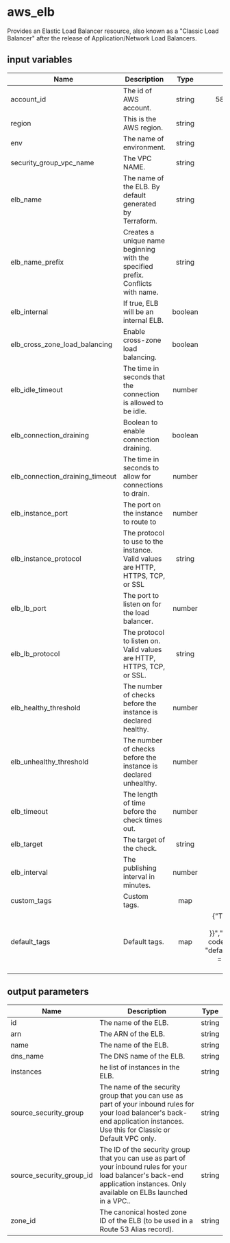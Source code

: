 # aws_elb

Provides an Elastic Load Balancer resource, also known as a "Classic Load Balancer" after the release of Application/Network Load Balancers.

## input variables

| Name | Description | Type | Default | Required |
|------|-------------|:----:|:-----:|:-----:|
|account_id|The id of AWS account.|string|588360414558|Yes|
|region|This is the AWS region.|string|us-west-2|Yes|
|env|The name of environment.|string|prod|No|
|security_group_vpc_name|The VPC NAME.|string|share|No|
|elb_name|The name of the ELB. By default generated by Terraform.|string|{{ name }}|No|
|elb_name_prefix|Creates a unique name beginning with the specified prefix. Conflicts with name.|string|steam-|No|
|elb_internal|If true, ELB will be an internal ELB.|boolean|true|No|
|elb_cross_zone_load_balancing|Enable cross-zone load balancing.|boolean|true|No|
|elb_idle_timeout|The time in seconds that the connection is allowed to be idle.|number|400|No|
|elb_connection_draining|Boolean to enable connection draining.|boolean|true|No|
|elb_connection_draining_timeout|The time in seconds to allow for connections to drain.|number|400|No|
|elb_instance_port|The port on the instance to route to|number||No|
|elb_instance_protocol|The protocol to use to the instance. Valid values are HTTP, HTTPS, TCP, or SSL|string|TCP|No|
|elb_lb_port|The port to listen on for the load balancer.|number||No|
|elb_lb_protocol|The protocol to listen on. Valid values are HTTP, HTTPS, TCP, or SSL.|string|TCP|No|
|elb_healthy_threshold|The number of checks before the instance is declared healthy.|number|2|No|
|elb_unhealthy_threshold|The number of checks before the instance is declared unhealthy.|number|5|No|
|elb_timeout|The length of time before the check times out.|number|3|No|
|elb_target|The target of the check.|string|TCP|No|
|elb_interval|The publishing interval in minutes.|number|30|No|
|custom_tags|Custom tags.|map||No|
|default_tags|Default tags.|map|{"ThubName"= "{{ name }}","ThubCode"= "{{ code }}","ThubEnv"= "default","Description" = "Managed by TerraHub"}|No|

## output parameters

| Name | Description | Type |
|------|-------------|:----:|
|id|The name of the ELB.|string|
|arn|The ARN of the ELB.|string|
|name|The name of the ELB.|string|
|dns_name|The DNS name of the ELB.|string|
|instances|he list of instances in the ELB.|string|
|source_security_group|The name of the security group that you can use as part of your inbound rules for your load balancer's back-end application instances. Use this for Classic or Default VPC only.|string|
|source_security_group_id|The ID of the security group that you can use as part of your inbound rules for your load balancer's back-end application instances. Only available on ELBs launched in a VPC..|string|
|zone_id|The canonical hosted zone ID of the ELB (to be used in a Route 53 Alias record).|string|
